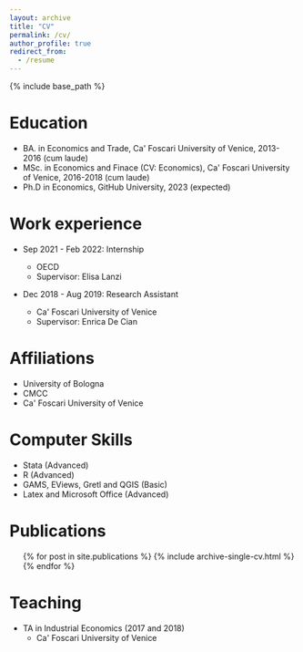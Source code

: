 ```yaml
---
layout: archive
title: "CV"
permalink: /cv/
author_profile: true
redirect_from:
  - /resume
---
```


{% include base_path %}

Education
======
* BA. in Economics and Trade, Ca' Foscari University of Venice, 2013-2016 (cum laude)
* MSc. in Economics and Finace (CV: Economics), Ca' Foscari University of Venice, 2016-2018 (cum laude)
* Ph.D in Economics, GitHub University, 2023 (expected)

Work experience
======
* Sep 2021 - Feb 2022: Internship
  * OECD
  * Supervisor: Elisa Lanzi

* Dec 2018 - Aug 2019: Research Assistant
  * Ca' Foscari University of Venice
  * Supervisor: Enrica De Cian

Affiliations
======
* University of Bologna
* CMCC
* Ca' Foscari University of Venice
  
Computer Skills
======
* Stata (Advanced)
* R (Advanced)
* GAMS, EViews, Gretl and QGIS (Basic)
* Latex and Microsoft Office (Advanced)

Publications
======
  <ul>{% for post in site.publications %}
    {% include archive-single-cv.html %}
  {% endfor %}</ul>
  
Teaching
======
* TA in Industrial Economics (2017 and 2018)
  * Ca' Foscari University of Venice
